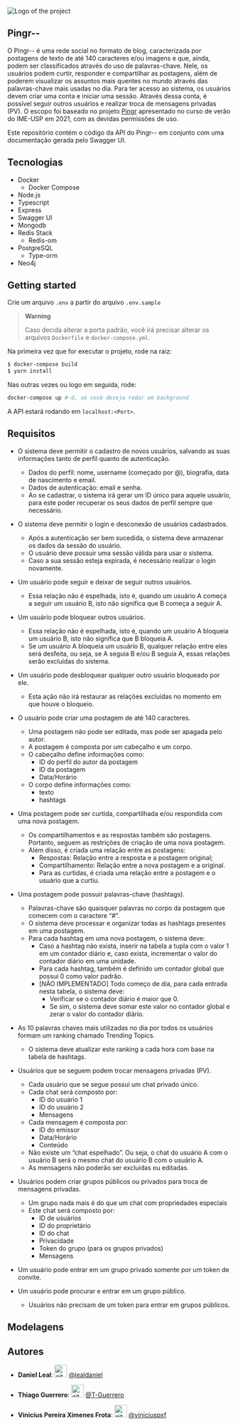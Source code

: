 ![Logo of the project](https://github.com/Labbd-Pingr/pingr--/blob/master/docs/logo.png)

## Pingr--

O Pingr-- é uma rede social no formato de blog, caracterizada por postagens de texto de até 140 caracteres e/ou imagens e que, ainda, podem ser classificados através do uso de palavras-chave. Nele, os usuários podem curtir, responder e compartilhar as postagens, além de poderem visualizar os assuntos mais quentes no mundo através das palavras-chave mais usadas no dia. Para ter acesso ao sistema, os usuários devem criar uma conta e iniciar uma sessão. Através dessa conta, é possível seguir outros usuários e realizar troca de mensagens privadas (PV). O escopo foi baseado no projeto [Pingr](https://docs.google.com/document/d/1nTM8w-je-D6NJbVRdWyDXhODOeQjq_jgvquJXCGVTvE) apresentado no curso de verão do IME-USP em 2021, com as devidas permissões de uso.

Este repositório contém o código da API do Pingr-- em conjunto com uma documentação gerada pelo Swagger UI.

## Tecnologias

- Docker
  - Docker Compose
- Node.js
- Typescript
- Express
- Swagger UI
- Mongodb
- Redis Stack
  - Redis-om
- PostgreSQL
  - Type-orm
- Neo4j

## Getting started

Crie um arquivo `.env` a partir do arquivo `.env.sample`

> **Warning**
>
> Caso decida alterar a porta padrão, você irá precisar alterar os arquivos `Dockerfile` e `docker-compose.yml`.

Na primeira vez que for executar o projeto, rode na raiz:

```bash
$ docker-compose build
$ yarn install
```

Nas outras vezes ou logo em seguida, rode:

```bash
docker-compose up #-d, se você deseja rodar em background
```

A API estará rodando em `localhost:<Port>`.

## Requisitos

- O sistema deve permitir o cadastro de novos usuários, salvando as suas informações tanto de perfil quanto de autenticação.

  - Dados do perfil: nome, username (começado por @), biografia, data de nascimento e email.
  - Dados de autenticação: email e senha.
  - Ao se cadastrar, o sistema irá gerar um ID único para aquele usuário, para este poder recuperar os seus dados de perfil sempre que necessário.

- O sistema deve permitir o login e desconexão de usuários cadastrados.

  - Após a autenticação ser bem sucedida, o sistema deve armazenar os dados da sessão do usuário.
  - O usuário deve possuir uma sessão válida para usar o sistema.
  - Caso a sua sessão esteja expirada, é necessário realizar o login novamente.

- Um usuário pode seguir e deixar de seguir outros usuários.

  - Essa relação não é espelhada, isto é, quando um usuário A começa a seguir um usuário B, isto não significa que B começa a seguir A.

- Um usuário pode bloquear outros usuários.

  - Essa relação não é espelhada, isto é, quando um usuário A bloqueia um usuário B, isto não significa que B bloqueia A.
  - Se um usuário A bloqueia um usuário B, qualquer relação entre eles será desfeita, ou seja, se A seguia B e/ou B seguia A, essas relações serão excluídas do sistema.

- Um usuário pode desbloquear qualquer outro usuário bloqueado por ele.

  - Esta ação não irá restaurar as relações excluídas no momento em que houve o bloqueio.

- O usuário pode criar uma postagem de até 140 caracteres.

  - Uma postagem não pode ser editada, mas pode ser apagada pelo autor.
  - A postagem é composta por um cabeçalho e um corpo.
  - O cabeçalho define informações como:
    - ID do perfil do autor da postagem
    - ID da postagem
    - Data/Horário
  - O corpo define informações como:
    - texto
    - hashtags

- Uma postagem pode ser curtida, compartilhada e/ou respondida com uma nova postagem.

  - Os compartilhamentos e as respostas também são postagens. Portanto, seguem as restrições de criação de uma nova postagem.
  - Além disso, é criada uma relação entre as postagens:
    - Respostas: Relação entre a resposta e a postagem original;
    - Compartilhamento: Relação entre a nova postagem e a original.
    - Para as curtidas, é criada uma relação entre a postagem e o usuário que a curtiu.

- Uma postagem pode possuir palavras-chave (hashtags).

  - Palavras-chave são quaisquer palavras no corpo da postagem que comecem com o caractere “#”.
  - O sistema deve processar e organizar todas as hashtags presentes em uma postagem.
  - Para cada hashtag em uma nova postagem, o sistema deve:
    - Caso a hashtag não exista, inserir na tabela a tupla com o valor 1 em um contador diário e, caso exista, incrementar o valor do contador diário em uma unidade.
    - Para cada hashtag, também é definido um contador global que possui 0 como valor padrão.
    - [NÃO IMPLEMENTADO] Todo começo de dia, para cada entrada nesta tabela, o sistema deve:
      - Verificar se o contador diário é maior que 0.
      - Se sim, o sistema deve somar este valor no contador global e zerar o valor do contador diário.

- As 10 palavras chaves mais utilizadas no dia por todos os usuários formam um ranking chamado Trending Topics.

  - O sistema deve atualizar este ranking a cada hora com base na tabela de hashtags.

- Usuários que se seguem podem trocar mensagens privadas (PV).

  - Cada usuário que se segue possui um chat privado único.
  - Cada chat será composto por:
    - ID do usuário 1
    - ID do usuário 2
    - Mensagens
  - Cada mensagem é composta por:
    - ID do emissor
    - Data/Horário
    - Conteúdo
  - Não existe um “chat espelhado”. Ou seja, o chat do usuário A com o usuário B será o mesmo chat do usuário B com o usuário A.
  - As mensagens não poderão ser excluídas ou editadas.

- Usuários podem criar grupos públicos ou privados para troca de mensagens privadas.

  - Um grupo nada mais é do que um chat com propriedades especiais
  - Este chat será composto por:
    - ID de usuários
    - ID do proprietário
    - ID do chat
    - Privacidade
    - Token do grupo (para os grupos privados)
    - Mensagens

- Um usuário pode entrar em um grupo privado somente por um token de convite.

- Um usuário pode procurar e entrar em um grupo público.
  - Usuários não precisam de um token para entrar em grupos públicos.

## Modelagens

## Autores

- **Daniel Leal**:
  <img src="https://github.githubassets.com/images/modules/logos_page/GitHub-Mark.png" alt="githubLogo" width="28px" height="28px"> [@lealdaniel](https://github.com/lealdaniel)

- **Thiago Guerrero**:
  <img src="https://github.githubassets.com/images/modules/logos_page/GitHub-Mark.png" alt="githubLogo" width="28px" height="28px"> [@T-Guerrero](https://github.com/T-Guerrero)

- **Vinicius Pereira Ximenes Frota**:
  <img src="https://github.githubassets.com/images/modules/logos_page/GitHub-Mark.png" alt="githubLogo" width="28px" height="28px"> [@viniciuspxf](https://github.com/viniciuspxf)
